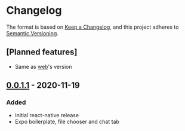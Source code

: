 # Changelog
The format is based on [Keep a Changelog](https://keepachangelog.com/en/1.0.0/),
and this project adheres to [Semantic Versioning](https://semver.org/spec/v2.0.0.html).

## [Planned features]
- Same as [web](https://github.com/avalladaresm/whatsappchatanalyzer/blob/master/CHANGELOG.md)'s version

## [0.0.1.1] - 2020-11-19
### Added
- Initial react-native release
- Expo boilerplate, file chooser and chat tab

[0.0.1.1]: https://github.com/avalladaresm/whatsappchatanalyzer/releases/tag/v0.0.1.1